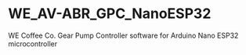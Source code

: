 # WE_AV-ABR_GPC_NanoESP32
WE Coffee Co. Gear Pump Controller software for Arduino Nano ESP32 microcontroller
